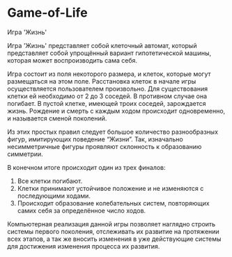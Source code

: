 # Game-of-Life
Игра 'Жизнь'

Игра 'Жизнь' представляет собой клеточный автомат, который представляет собой упрощённый вариант гипотетической машины, которая может воспроизводить сама себя.

Игра состоит из поля некоторого размера, и клеток, которые могут размещаться на этом поле. Расстановка клеток в начале игры осуществляется пользователем произвольно. Для существования клетки ей необходимо от 2 до 3 соседей. В противном случае она погибает. В пустой клетке, имеющей троих соседей, зарождается жизнь. Рождение и смерть с каждым ходом происходит одновременно, и называется сменой поколений.  

Из этих простых правил следует большое количество разнообразных фигур, имитирующих поведение “Жизни”. Так, изначально несимметричные фигуры проявляют склонность к образованию симметрии.

В конечном итоге происходит один из трех финалов:  

  1.	Все клетки погибают.  
  2.	Клетки принимают устойчивое положение и не изменяются с последующими ходами.  
  3.	Происходит образование колебательных систем, повторяющих самих себя за определённое число ходов.   

Компьютерная реализация данной игры позволяет наглядно строить системы первого поколения, отслеживать их развитие на протяжении всех этапов, а так же вносить изменения в уже действующие системы для достижения изменения процесса их развития.
